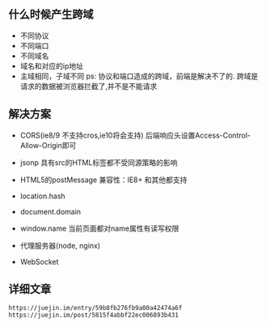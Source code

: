 ## 什么时候产生跨域
- 不同协议
- 不同端口
- 不同域名
- 域名和对应的ip地址
- 主域相同，子域不同
ps: 协议和端口造成的跨域，前端是解决不了的.
跨域是请求的数据被浏览器拦截了,并不是不能请求  

## 解决方案
- CORS(ie8/9 不支持cros,ie10将会支持)
  后端响应头设置Access-Control-Allow-Origin即可
- jsonp
  具有src的HTML标签都不受同源策略的影响
- HTML5的postMessage
  兼容性：IE8+ 和其他都支持
  
- location.hash
- document.domain
- window.name
  当前页面都对name属性有读写权限
- 代理服务器(node, nginx)
- WebSocket

## 详细文章
```
https://juejin.im/entry/59b8fb276fb9a00a42474a6f  
https://juejin.im/post/5815f4abbf22ec006893b431  
```